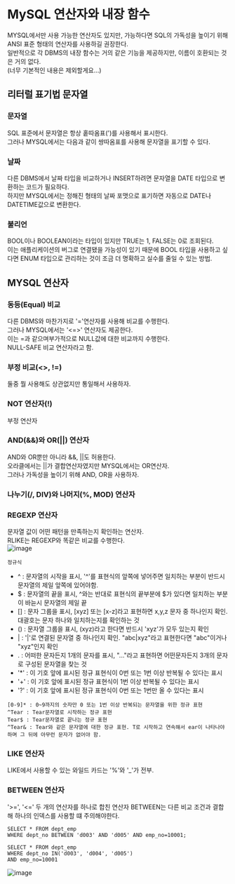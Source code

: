 # MySQL 연산자와 내장 함수
MYSQL에서만 사용 가능한 연산자도 있지만, 가능하다면 SQL의 가독성을 높이기 위해 ANSI 표준 형태의 연산자를 사용하길 권장한다.  
일반적으로 각 DBMS의 내장 함수는 거의 같은 기능을 제공하지만, 이름이 호환되는 것은 거의 없다.  
(너무 기본적인 내용은 제외할게요...)  

## 리터럴 표기법 문자열
### 문자열
SQL 표준에서 문자열은 항상 홑따옴표(')를 사용해서 표시한다.  
그러나 MYSQL에서는 다음과 같이 쌍따옴표를 사용해 문자열을 표기할 수 있다.  

### 날짜
다른 DBMS에서 날짜 타입을 비교하거나 INSERT하려면 문자열을 DATE 타입으로 변환하는 코드가 필요하다.  
하지만 MYSQL에서는 정해진 형태의 날짜 포맷으로 표기하면 자동으로 DATE나 DATETIME값으로 변환한다.  

### 불리언
BOOL이나 BOOLEAN이라는 타입이 있지만 TRUE는 1, FALSE는 0로 조회된다.  
이는 애플리케이션의 버그로 연결됐을 가능성이 있기 때문에 BOOL 타입을 사용하고 싶다면 ENUM 타입으로 관리하는 것이 조금 더 명확하고 실수를 줄일 수 있는 방법.  

## MYSQL 연산자
### 동등(Equal) 비교
다른 DBMS와 마찬가지로 '='연산자를 사용해 비교를 수행한다.  
그러나 MYSQL에서는 '<=>' 연산자도 제공한다.  
이는 =과 같으며부가적으로 NULL값에 대한 비교까지 수행한다.  
NULL-SAFE 비교 연산자라고 함.  

### 부정 비교(<>, !=)
둘중 뭘 사용해도 상관없지만 통일해서 사용하자.  

### NOT 연산자(!)
부정 연산자  

### AND(&&)와 OR(||) 연산자
AND와 OR뿐만 아니라 &&, ||도 허용한다.  
오라클에서는 ||가 결합연산자였지만 MYSQL에서는 OR연산자.  
그러나 가독성을 높이기 위해 AND, OR을 사용하자.  

### 나누기(/, DIV)와 나머지(%, MOD) 연산자

### REGEXP 연산자
문자열 값이 어떤 패턴을 만족하는지 확인하는 연산자.  
RLIKE는 REGEXP와 똑같은 비교를 수행한다.  
![image](https://github.com/RealMySQL-Study/REAL_MYSQL_STUDY/assets/67637716/7dca6320-2e8b-41f9-a867-81c246d47b3a)  

`정규식`  
* ^ : 문자열의 시작을 표시, '^'를 표현식의 앞쪽에 넣어주면 일치하는 부분이 반드시 문자열의 제일 앞쪽에 있어야함.
* $ : 문자열의 끝을 표시, ^와는 반대로 표현식의 끝부분에 $가 있다면 일치하는 부분이 바늗시 문자열의 제일 끝
* [] : 문자 그룹을 표시, [xyz] 또는 [x-z]라고 표현하면 x,y,z 문자 중 하나인지 확인. 대괄호는 문자 하나와 일치하는지를 확인하는 것
* () : 문자열 그룹을 표시, (xyz)라고 한다면 반드시 'xyz'가 모두 있는지 확인
* | : '|'로 연결된 문자열 중 하나인지 확인. "abc|xyz"라고 표현한다면 "abc"이거나 "xyz"인지 확인
* . : 어떠한 문자든지 1개의 문자를 표시, "..."라고 표현하면 어떤문자든지 3개의 문자로 구성된 문자열을 찾는 것
* '*' : 이 기호 앞에 표시된 정규 표현식이 0번 또는 1번 이상 반복될 수 있다는 표시
* '+' : 이 기호 앞에 표시된 정규 표현식이 1번 이상 반복될 수 있다는 표시
* '?' : 이 기호 앞에 표시된 정규 표현식이 0번 또는 1번만 올 수 있다는 표시

```
[0-9]* : 0~9까지의 숫자만 0 또는 1번 이상 반복되는 문자열을 위한 정규 표현
^Tear : Tear문자열로 시작하는 정규 표현
Tear$ : Tear문자열로 끝나는 정규 표현
^Tear& : Tear와 같은 문자열에 대한 정규 표현. T로 시작하고 연속해서 ear이 나타나야하며 그 뒤에 아무런 문자가 없어야 함.  
```

### LIKE 연산자
LIKE에서 사용할 수 있는 와일드 카드는 '%'와 '_'가 전부.  

### BETWEEN 연산자
'>=', '<=' 두 개의 연산자를 하나로 합친 연산자
BETWEEN는 다른 비교 조건과 결합해 하나의 인덱스를 사용할 떄 주의해야한다.  
```
SELECT * FROM dept_emp
WHERE dept_no BETWEEN 'd003' AND 'd005' AND emp_no=10001;

SELECT * FROM dept_emp
WHERE dept_no IN('d003', 'd004', 'd005')
AND emp_no=10001
```  

![image](https://github.com/RealMySQL-Study/REAL_MYSQL_STUDY/assets/67637716/7315cd1f-62ae-43c5-99bd-b9af31f176fd)  


     



